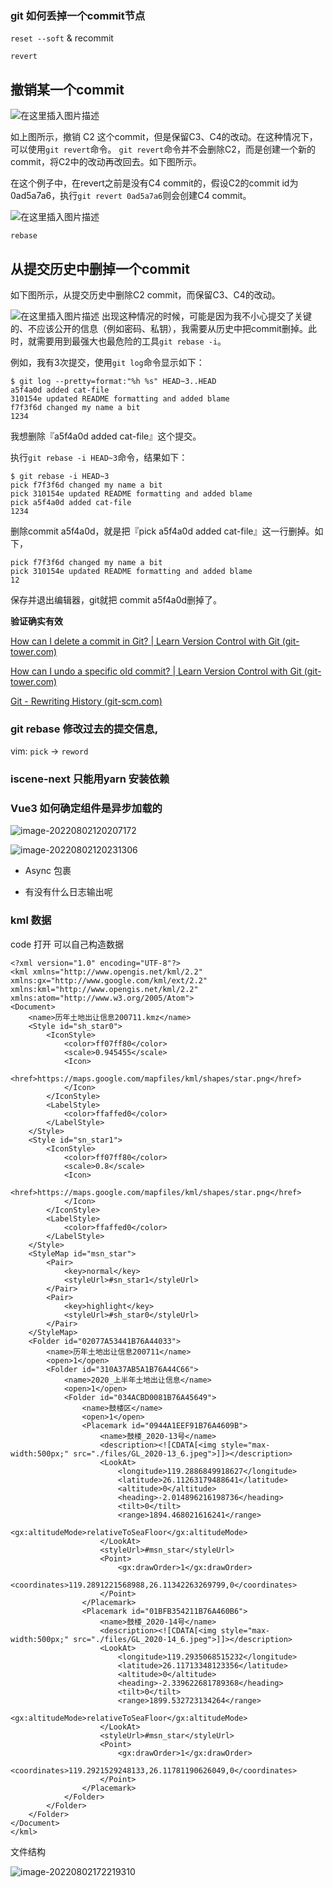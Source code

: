 ### git 如何丢掉一个commit节点

`reset --soft`  & recommit

`revert`

## 撤销某一个commit

![在这里插入图片描述](./imgs/20190303130157115.png)

如上图所示，撤销 C2 这个commit，但是保留C3、C4的改动。在这种情况下，可以使用`git revert`命令。
`git revert`命令并不会删除C2，而是创建一个新的commit，将C2中的改动再改回去。如下图所示。

在这个例子中，在revert之前是没有C4 commit的，假设C2的commit id为 0ad5a7a6，执行`git revert 0ad5a7a6`则会创建C4 commit。

![在这里插入图片描述](./imgs/20190303130218603.png)



`rebase`

## 从提交历史中删掉一个commit

如下图所示，从提交历史中删除C2 commit，而保留C3、C4的改动。

![在这里插入图片描述](https://img-blog.csdnimg.cn/20190303130241753.png?x-oss-process=image/watermark,type_ZmFuZ3poZW5naGVpdGk,shadow_10,text_aHR0cHM6Ly9ibG9nLmNzZG4ubmV0L3UwMTM1NTM1Mjk=,size_16,color_FFFFFF,t_70)
出现这种情况的时候，可能是因为我不小心提交了关键的、不应该公开的信息（例如密码、私钥），我需要从历史中把commit删掉。此时，就需要用到最强大也最危险的工具`git rebase -i`。

例如，我有3次提交，使用`git log`命令显示如下：

```
$ git log --pretty=format:"%h %s" HEAD~3..HEAD
a5f4a0d added cat-file
310154e updated README formatting and added blame
f7f3f6d changed my name a bit
1234
```

我想删除『a5f4a0d added cat-file』这个提交。

执行`git rebase -i HEAD~3`命令，结果如下：

```
$ git rebase -i HEAD~3
pick f7f3f6d changed my name a bit
pick 310154e updated README formatting and added blame
pick a5f4a0d added cat-file
1234
```

删除commit a5f4a0d，就是把『pick a5f4a0d added cat-file』这一行删掉。如下，

```
pick f7f3f6d changed my name a bit
pick 310154e updated README formatting and added blame
12
```

保存并退出编辑器，git就把 commit a5f4a0d删掉了。



**验证确实有效**

[How can I delete a commit in Git? | Learn Version Control with Git (git-tower.com)](https://www.git-tower.com/learn/git/faq/delete-commits)

[How can I undo a specific old commit? | Learn Version Control with Git (git-tower.com)](https://www.git-tower.com/learn/git/faq/undo-revert-old-commit)

[Git - Rewriting History (git-scm.com)](https://git-scm.com/book/en/v2/Git-Tools-Rewriting-History#Changing-Multiple-Commit-Messages)



### git rebase 修改过去的提交信息, 

vim: `pick` -> `reword`



### iscene-next 只能用yarn 安装依赖





### Vue3 如何确定组件是异步加载的

![image-20220802120207172](./imgs/image-20220802120207172.png)

![image-20220802120231306](./imgs/image-20220802120231306.png)

- Async 包裹

- 有没有什么日志输出呢





### kml 数据

code 打开  可以自己构造数据

```
<?xml version="1.0" encoding="UTF-8"?>
<kml xmlns="http://www.opengis.net/kml/2.2" xmlns:gx="http://www.google.com/kml/ext/2.2" xmlns:kml="http://www.opengis.net/kml/2.2" xmlns:atom="http://www.w3.org/2005/Atom">
<Document>
	<name>历年土地出让信息200711.kmz</name>
	<Style id="sh_star0">
		<IconStyle>
			<color>ff07ff80</color>
			<scale>0.945455</scale>
			<Icon>
				<href>https://maps.google.com/mapfiles/kml/shapes/star.png</href>
			</Icon>
		</IconStyle>
		<LabelStyle>
			<color>ffaffed0</color>
		</LabelStyle>
	</Style>
	<Style id="sn_star1">
		<IconStyle>
			<color>ff07ff80</color>
			<scale>0.8</scale>
			<Icon>
				<href>https://maps.google.com/mapfiles/kml/shapes/star.png</href>
			</Icon>
		</IconStyle>
		<LabelStyle>
			<color>ffaffed0</color>
		</LabelStyle>
	</Style>
	<StyleMap id="msn_star">
		<Pair>
			<key>normal</key>
			<styleUrl>#sn_star1</styleUrl>
		</Pair>
		<Pair>
			<key>highlight</key>
			<styleUrl>#sh_star0</styleUrl>
		</Pair>
	</StyleMap>
	<Folder id="02077A53441B76A44033">
		<name>历年土地出让信息200711</name>
		<open>1</open>
		<Folder id="310A37AB5A1B76A44C66">
			<name>2020_上半年土地出让信息</name>
			<open>1</open>
			<Folder id="034ACBD0081B76A45649">
				<name>鼓楼区</name>
				<open>1</open>
				<Placemark id="0944A1EEF91B76A4609B">
					<name>鼓楼_2020-13号</name>
					<description><![CDATA[<img style="max-width:500px;" src="./files/GL_2020-13_6.jpeg">]]></description>
					<LookAt>
						<longitude>119.2886849918627</longitude>
						<latitude>26.11263179488641</latitude>
						<altitude>0</altitude>
						<heading>-2.014896216198736</heading>
						<tilt>0</tilt>
						<range>1894.468021616241</range>
						<gx:altitudeMode>relativeToSeaFloor</gx:altitudeMode>
					</LookAt>
					<styleUrl>#msn_star</styleUrl>
					<Point>
						<gx:drawOrder>1</gx:drawOrder>
						<coordinates>119.2891221568988,26.11342263269799,0</coordinates>
					</Point>
				</Placemark>
				<Placemark id="01BFB354211B76A460B6">
					<name>鼓楼_2020-14号</name>
					<description><![CDATA[<img style="max-width:500px;" src="./files/GL_2020-14_6.jpeg">]]></description>
					<LookAt>
						<longitude>119.2935068515232</longitude>
						<latitude>26.11713348123356</latitude>
						<altitude>0</altitude>
						<heading>-2.339622681789368</heading>
						<tilt>0</tilt>
						<range>1899.532723134264</range>
						<gx:altitudeMode>relativeToSeaFloor</gx:altitudeMode>
					</LookAt>
					<styleUrl>#msn_star</styleUrl>
					<Point>
						<gx:drawOrder>1</gx:drawOrder>
						<coordinates>119.2921529248133,26.11781190626049,0</coordinates>
					</Point>
				</Placemark>
			</Folder>
		</Folder>
	</Folder>
</Document>
</kml>

```

文件结构

![image-20220802172219310](./imgs/image-20220802172219310.png)
